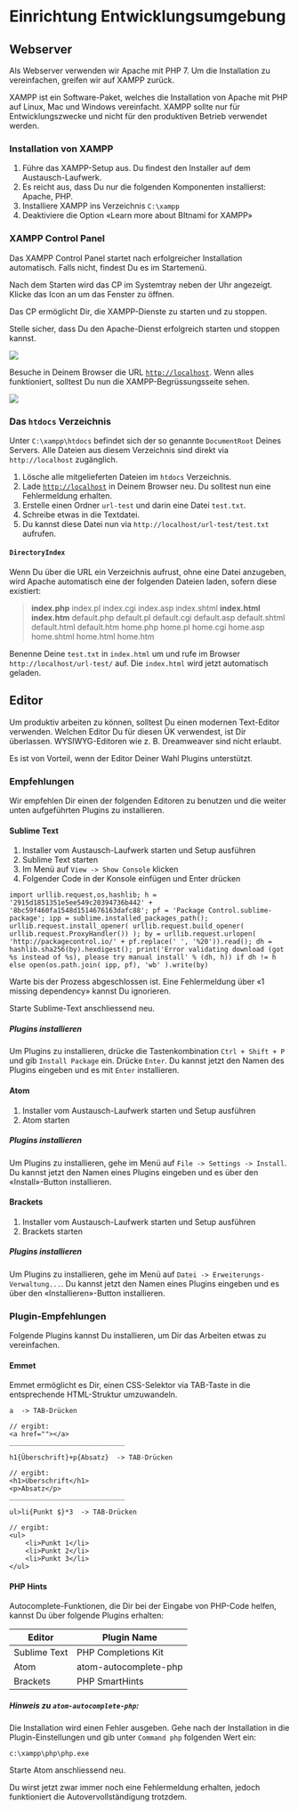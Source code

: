 # Einrichtung Entwicklungsumgebung

## Webserver

Als Webserver verwenden wir Apache mit PHP 7. Um die Installation zu vereinfachen, greifen wir auf XAMPP zurück.

XAMPP ist ein Software-Paket, welches die Installation von Apache mit PHP auf Linux, Mac und Windows vereinfacht. XAMPP sollte nur für Entwicklungszwecke und nicht für den produktiven Betrieb verwendet werden.

### Installation von XAMPP

1. Führe das XAMPP-Setup aus. Du findest den Installer auf dem Austausch-Laufwerk.
2. Es reicht aus, dass Du nur die folgenden Komponenten installierst: Apache, PHP.
3. Installiere XAMPP ins Verzeichnis `C:\xampp`
4. Deaktiviere die Option «Learn more about BItnami for XAMPP»

### XAMPP Control Panel

Das XAMPP Control Panel startet nach erfolgreicher Installation automatisch. Falls nicht, findest Du es im Startemenü. 

Nach dem Starten wird das CP im Systemtray neben der Uhr angezeigt. Klicke das Icon an um das Fenster zu öffnen.

Das CP ermöglicht Dir, die XAMPP-Dienste zu starten und zu stoppen.

Stelle sicher, dass Du den Apache-Dienst erfolgreich starten und stoppen kannst.

![](res/xampp-cp.png)

Besuche in Deinem Browser die URL [`http://localhost`](http://localhost). Wenn alles funktioniert, solltest Du nun die XAMPP-Begrüssungsseite sehen.

![](res/xampp-dashboard.png)


### Das `htdocs` Verzeichnis

Unter `C:\xampp\htdocs` befindet sich der so genannte `DocumentRoot` Deines Servers. Alle Dateien aus diesem Verzeichnis sind direkt via `http://localhost` zugänglich.

1. Lösche alle mitgelieferten Dateien im `htdocs` Verzeichnis.
2. Lade [`http://localhost`](http://localhost) in Deinem Browser neu. Du solltest nun eine Fehlermeldung erhalten.
3. Erstelle einen Ordner `url-test` und darin eine Datei `test.txt`.
4. Schreibe etwas in die Textdatei.
5. Du kannst diese Datei nun via `http://localhost/url-test/test.txt` aufrufen.

#### `DirectoryIndex`

Wenn Du über die URL ein Verzeichnis aufrust, ohne eine Datei anzugeben, wird Apache automatisch eine der folgenden Dateien laden, sofern diese existiert:

> **index.php** index.pl index.cgi index.asp index.shtml **index.html** **index.htm** default.php default.pl default.cgi default.asp default.shtml default.html default.htm home.php home.pl home.cgi home.asp home.shtml home.html home.htm

Benenne Deine `test.txt` in `index.html` um und rufe im Browser `http://localhost/url-test/` auf. Die `index.html` wird jetzt automatisch geladen.


## Editor

Um produktiv arbeiten zu können, solltest Du einen modernen Text-Editor verwenden. Welchen Editor Du für diesen ÜK verwendest, ist Dir überlassen. WYSIWYG-Editoren wie z. B. Dreamweaver sind nicht erlaubt. 

Es ist von Vorteil, wenn der Editor Deiner Wahl Plugins unterstützt.

### Empfehlungen

Wir empfehlen Dir einen der folgenden Editoren zu benutzen und die weiter unten aufgeführten Plugins zu installieren.

#### Sublime Text

1. Installer vom Austausch-Laufwerk starten und Setup ausführen
2. Sublime Text starten
3. Im Menü auf `View -> Show Console` klicken
4. Folgender Code in der Konsole einfügen und Enter drücken

```
import urllib.request,os,hashlib; h = '2915d1851351e5ee549c20394736b442' + '8bc59f460fa1548d1514676163dafc88'; pf = 'Package Control.sublime-package'; ipp = sublime.installed_packages_path(); urllib.request.install_opener( urllib.request.build_opener( urllib.request.ProxyHandler()) ); by = urllib.request.urlopen( 'http://packagecontrol.io/' + pf.replace(' ', '%20')).read(); dh = hashlib.sha256(by).hexdigest(); print('Error validating download (got %s instead of %s), please try manual install' % (dh, h)) if dh != h else open(os.path.join( ipp, pf), 'wb' ).write(by)
```

Warte bis der Prozess abgeschlossen ist. Eine Fehlermeldung über «1 missing dependency» kannst Du ignorieren.

Starte Sublime-Text anschliessend neu.

##### Plugins installieren

Um Plugins zu installieren, drücke die Tastenkombination `Ctrl + Shift + P` und gib `Install Package` ein. Drücke `Enter`. Du kannst jetzt den Namen des Plugins eingeben und es mit `Enter` installieren.

#### Atom

1. Installer vom Austausch-Laufwerk starten und Setup ausführen
2. Atom starten

##### Plugins installieren

Um Plugins zu installieren, gehe im Menü auf `File -> Settings -> Install`. Du kannst jetzt den Namen eines Plugins eingeben und es über den «Install»-Button installieren.

#### Brackets

1. Installer vom Austausch-Laufwerk starten und Setup ausführen
2. Brackets starten

##### Plugins installieren

Um Plugins zu installieren, gehe im Menü auf `Datei -> Erweiterungs-Verwaltung...`. Du kannst jetzt den Namen eines Plugins eingeben und es über den «Installieren»-Button installieren.


### Plugin-Empfehlungen

Folgende Plugins kannst Du installieren, um Dir das Arbeiten etwas zu vereinfachen.

#### Emmet

Emmet ermöglicht es Dir, einen CSS-Selektor via TAB-Taste in die entsprechende HTML-Struktur umzuwandeln.

```
a  -> TAB-Drücken

// ergibt:
<a href=""></a>
_____________________________

h1{Überschrift}+p{Absatz}  -> TAB-Drücken

// ergibt:
<h1>Überschrift</h1>
<p>Absatz</p>
_____________________________

ul>li{Punkt $}*3  -> TAB-Drücken

// ergibt:
<ul>
    <li>Punkt 1</li>
    <li>Punkt 2</li>
    <li>Punkt 3</li>
</ul>
```

#### PHP Hints

Autocomplete-Funktionen, die Dir bei der Eingabe von PHP-Code helfen, kannst Du über folgende Plugins erhalten:

|    Editor    |      Plugin Name      |
|--------------|-----------------------|
| Sublime Text | PHP Completions Kit   |
| Atom         | atom-autocomplete-php |
| Brackets     | PHP SmartHints        |

##### Hinweis zu `atom-autocomplete-php`:

Die Installation wird einen Fehler ausgeben. Gehe nach der Installation in die Plugin-Einstellungen und gib unter `Command php` folgenden Wert ein:

```
c:\xampp\php\php.exe
```

Starte Atom anschliessend neu.

Du wirst jetzt zwar immer noch eine Fehlermeldung erhalten, jedoch funktioniert die Autovervollständigung trotzdem.


